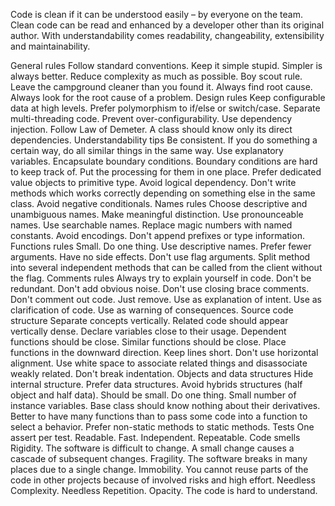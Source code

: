 Code is clean if it can be understood easily – by everyone on the team. Clean code can be read and enhanced by a developer other than its original author. With understandability comes readability, changeability, extensibility and maintainability.

General rules
Follow standard conventions.
Keep it simple stupid. Simpler is always better. Reduce complexity as much as possible.
Boy scout rule. Leave the campground cleaner than you found it.
Always find root cause. Always look for the root cause of a problem.
Design rules
Keep configurable data at high levels.
Prefer polymorphism to if/else or switch/case.
Separate multi-threading code.
Prevent over-configurability.
Use dependency injection.
Follow Law of Demeter. A class should know only its direct dependencies.
Understandability tips
Be consistent. If you do something a certain way, do all similar things in the same way.
Use explanatory variables.
Encapsulate boundary conditions. Boundary conditions are hard to keep track of. Put the processing for them in one place.
Prefer dedicated value objects to primitive type.
Avoid logical dependency. Don't write methods which works correctly depending on something else in the same class.
Avoid negative conditionals.
Names rules
Choose descriptive and unambiguous names.
Make meaningful distinction.
Use pronounceable names.
Use searchable names.
Replace magic numbers with named constants.
Avoid encodings. Don't append prefixes or type information.
Functions rules
Small.
Do one thing.
Use descriptive names.
Prefer fewer arguments.
Have no side effects.
Don't use flag arguments. Split method into several independent methods that can be called from the client without the flag.
Comments rules
Always try to explain yourself in code.
Don't be redundant.
Don't add obvious noise.
Don't use closing brace comments.
Don't comment out code. Just remove.
Use as explanation of intent.
Use as clarification of code.
Use as warning of consequences.
Source code structure
Separate concepts vertically.
Related code should appear vertically dense.
Declare variables close to their usage.
Dependent functions should be close.
Similar functions should be close.
Place functions in the downward direction.
Keep lines short.
Don't use horizontal alignment.
Use white space to associate related things and disassociate weakly related.
Don't break indentation.
Objects and data structures
Hide internal structure.
Prefer data structures.
Avoid hybrids structures (half object and half data).
Should be small.
Do one thing.
Small number of instance variables.
Base class should know nothing about their derivatives.
Better to have many functions than to pass some code into a function to select a behavior.
Prefer non-static methods to static methods.
Tests
One assert per test.
Readable.
Fast.
Independent.
Repeatable.
Code smells
Rigidity. The software is difficult to change. A small change causes a cascade of subsequent changes.
Fragility. The software breaks in many places due to a single change.
Immobility. You cannot reuse parts of the code in other projects because of involved risks and high effort.
Needless Complexity.
Needless Repetition.
Opacity. The code is hard to understand.